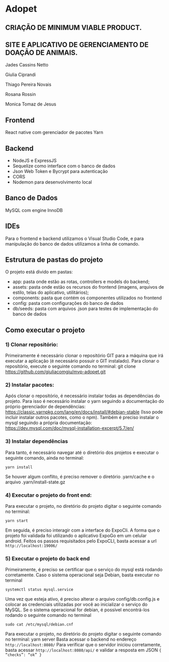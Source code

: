 # Adopet

## CRIAÇÃO DE MINIMUM VIABLE PRODUCT.
## SITE E APLICATIVO DE GERENCIAMENTO DE DOAÇÃO DE ANIMAIS.

Jades Cassins Netto

Giulia Ciprandi

Thiago Pereira Novais

Rosana Rossin

Monica Tomaz de Jesus


## Frontend
React native com gerenciador de pacotes Yarn

## Backend
- NodeJS e ExpressJS
- Sequelize como interface com o banco de dados
- Json Web Token e Bycrypt para autenticação
- CORS
- Nodemon para desenvolvimento local

## Banco de Dados
MySQL com engine InnoDB

## IDEs
Para o frontend e backend utilizamos o Visual Studio Code, e para manipulação do banco de dados utilizamos a linha de comando.



## Estrutura de pastas do projeto
O projeto está divido em pastas:
- app: pasta onde estão as rotas, controllers e models do backend;
- assets: pasta onde estão os recursos do frontend (imagens, arquivos de estilo, telas do aplicativo, utilitários);
- components: pasta que contém os componentes utilizados no frontend
- config: pasta com configurações do banco de dados
- db/seeds: pasta com arquivos .json para testes de implementação do banco de dados


## Como executar o projeto
### 1) Clonar repositório:
Primeiramente é necessário clonar o repositório GIT para a máquina que irá executar a aplicação (é necessário possuir o GIT instalado).
Para clonar o repositório, execute o seguinte comando no terminal:
git clone https://github.com/giuliacomgiu/mvp-adopet.git

### 2) Instalar pacotes:
Após clonar o repositório, é necessário instalar todas as dependências do projeto. Para isso é necessário instalar o yarn seguindo a documentação do próprio gerenciador de dependências: https://classic.yarnpkg.com/lang/en/docs/install/#debian-stable (Isso pode incluir instalar outros pacotes, como o npm). Também é preciso instalar o mysql seguindo a própria documentação: https://dev.mysql.com/doc/mysql-installation-excerpt/5.7/en/

### 3) Instalar dependências
Para tanto, é necessário navegar até o diretório dos projetos e executar o seguinte comando, ainda no terminal:
```
yarn install
```
Se houver algum conflito, é preciso remover o diretório .yarn/cache e o arquivo .yarn/install-state.gz

### 4) Executar o projeto do front end:
Para executar o projeto, no diretório do projeto digitar o seguinte comando no terminal:
```
yarn start
```
Em seguida, é preciso interagir com a interface do ExpoCli. A forma que o projeto foi validada foi utilizando o aplicativo ExpoGo em um celular android. Feitos os passos requisitados pelo ExpoCLI, basta acessar a url
`http://localhost:19006/`

### 5) Executar o projeto do back end
Primeiramente, é preciso se certificar que o serviço do mysql está rodando corretamente. Caso o sistema operacional seja Debian, basta executar no terminal
```
systemctl status mysql.service
```
Uma vez que esteja ativo, é preciso alterar o arquivo config/db.config.js e colocar as credenciais utilizadas por você ao inicializar o serviço do MySQL. Se o sistema operacional for debian, é possível encontrá-los rodando o seguinte comando no terminal
```
sudo cat /etc/mysql/debian.cnf
```
Para executar o projeto, no diretório do projeto digitar o seguinte comando no terminal:
yarn server
Basta acessar o backend no endereço
`http://localhost:8080/`
Para verificar que o servidor iniciou corretamente, basta acessar `http://localhost:8080/api/` e validar a resposta em JSON `{ “checks”: “ok” }`

